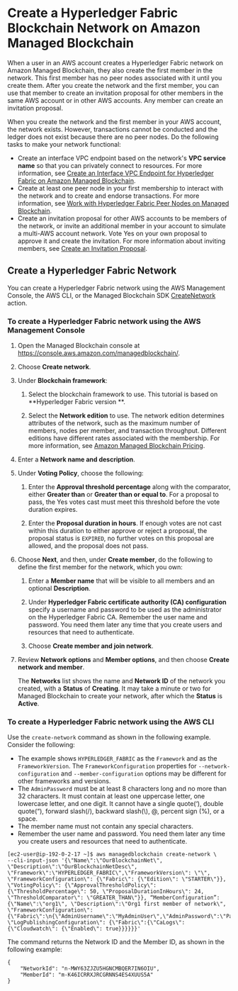 # Create a Hyperledger Fabric Blockchain Network on Amazon Managed Blockchain<a name="create-network"></a>

When a user in an AWS account creates a Hyperledger Fabric network on Amazon Managed Blockchain, they also create the first member in the network\. This first member has no peer nodes associated with it until you create them\. After you create the network and the first member, you can use that member to create an invitation proposal for other members in the same AWS account or in other AWS accounts\. Any member can create an invitation proposal\.

When you create the network and the first member in your AWS account, the network exists\. However, transactions cannot be conducted and the ledger does not exist because there are no peer nodes\. Do the following tasks to make your network functional:
+ Create an interface VPC endpoint based on the network's **VPC service name** so that you can privately connect to resources\. For more information, see [Create an Interface VPC Endpoint for Hyperledger Fabric on Amazon Managed Blockchain](managed-blockchain-endpoints.md)\.
+ Create at least one peer node in your first membership to interact with the network and to create and endorse transactions\. For more information, see [Work with Hyperledger Fabric Peer Nodes on Managed Blockchain](managed-blockchain-hyperledger-peer-nodes.md)\.
+ Create an invitation proposal for other AWS accounts to be members of the network, or invite an additional member in your account to simulate a multi\-AWS account network\. Vote Yes on your own proposal to approve it and create the invitation\. For more information about inviting members, see [Create an Invitation Proposal](managed-blockchain-proposals.md#managed-blockchain-propose-invitation)\.

## Create a Hyperledger Fabric Network<a name="create-network-procedure"></a>

You can create a Hyperledger Fabric network using the AWS Management Console, the AWS CLI, or the Managed Blockchain SDK [CreateNetwork](https://docs.aws.amazon.com/managed-blockchain/latest/APIReference/>CreateNetwork.html) action\.

### To create a Hyperledger Fabric network using the AWS Management Console<a name="w40aac12c11b5b1"></a>

1. Open the Managed Blockchain console at [https://console\.aws\.amazon\.com/managedblockchain/](https://console.aws.amazon.com/managedblockchain/)\.

1. Choose **Create network**\.

1. Under **Blockchain framework**:

   1. Select the blockchain framework to use\. This tutorial is based on **Hyperledger Fabric version **\.

   1. Select the **Network edition** to use\. The network edition determines attributes of the network, such as the maximum number of members, nodes per member, and transaction throughput\. Different editions have different rates associated with the membership\. For more information, see [Amazon Managed Blockchain Pricing](https://aws.amazon.com/managed-blockchain/pricing)\.

1. Enter a **Network name and description**\.

1. Under **Voting Policy**, choose the following:

   1. Enter the **Approval threshold percentage** along with the comparator, either **Greater than** or **Greater than or equal to**\. For a proposal to pass, the Yes votes cast must meet this threshold before the vote duration expires\.

   1. Enter the **Proposal duration in hours**\. If enough votes are not cast within this duration to either approve or reject a proposal, the proposal status is `EXPIRED`, no further votes on this proposal are allowed, and the proposal does not pass\.

1. Choose **Next**, and then, under **Create member**, do the following to define the first member for the network, which you own:

   1. Enter a **Member name** that will be visible to all members and an optional **Description**\.

   1. Under **Hyperledger Fabric certificate authority \(CA\) configuration** specify a username and password to be used as the administrator on the Hyperledger Fabric CA\. Remember the user name and password\. You need them later any time that you create users and resources that need to authenticate\.

   1. Choose **Create member and join network**\.

1. Review **Network options** and **Member options**, and then choose **Create network and member**\.

   The **Networks** list shows the name and **Network ID** of the network you created, with a **Status** of **Creating**\. It may take a minute or two for Managed Blockchain to create your network, after which the **Status** is **Active**\.

### To create a Hyperledger Fabric network using the AWS CLI<a name="w40aac12c11b5b3"></a>

Use the `create-network` command as shown in the following example\. Consider the following:
+ The example shows `HYPERLEDGER_FABRIC` as the `Framework` and as the `FrameworkVersion`\. The `FrameworkConfiguration` properties for `--network-configuration` and `--member-configuration` options may be different for other frameworks and versions\.
+ The `AdminPassword` must be at least 8 characters long and no more than 32 characters\. It must contain at least one uppercase letter, one lowercase letter, and one digit\. It cannot have a single quote\(‘\), double quote\(“\), forward slash\(/\), backward slash\(\\\), @, percent sign \(%\), or a space\.
+ The member name must not contain any special characters\.
+ Remember the user name and password\. You need them later any time you create users and resources that need to authenticate\.

```
[ec2-user@ip-192-0-2-17 ~]$ aws managedblockchain create-network \
--cli-input-json '{\"Name\":\"OurBlockchainNet\", \"Description\":\"OurBlockchainNetDesc\", \"Framework\":\"HYPERLEDGER_FABRIC\",\"FrameworkVersion\": \"\", \"FrameworkConfiguration\": {\"Fabric\": {\"Edition\": \"STARTER\"}}, \"VotingPolicy\": {\"ApprovalThresholdPolicy\": {\"ThresholdPercentage\": 50, \"ProposalDurationInHours\": 24, \"ThresholdComparator\": \"GREATER_THAN\"}}, “MemberConfiguration”: {\"Name\":\"org1\", \"Description\":\"Org1 first member of network\", \"FrameworkConfiguration\":{\"Fabric\":\n{\"AdminUsername\":\"MyAdminUser\",\"AdminPassword\":\"Password123\"}}, \"LogPublishingConfiguration\": {\"Fabric\":{\"CaLogs\":{\"Cloudwatch\": {\"Enabled\": true}}}}}}'
```

The command returns the Network ID and the Member ID, as shown in the following example:

```
{
    "NetworkId": "n-MWY63ZJZU5HGNCMBQER7IN6OIU",
    "MemberId": "m-K46ICRRXJRCGRNNS4ES4XUUS5A"
}
```